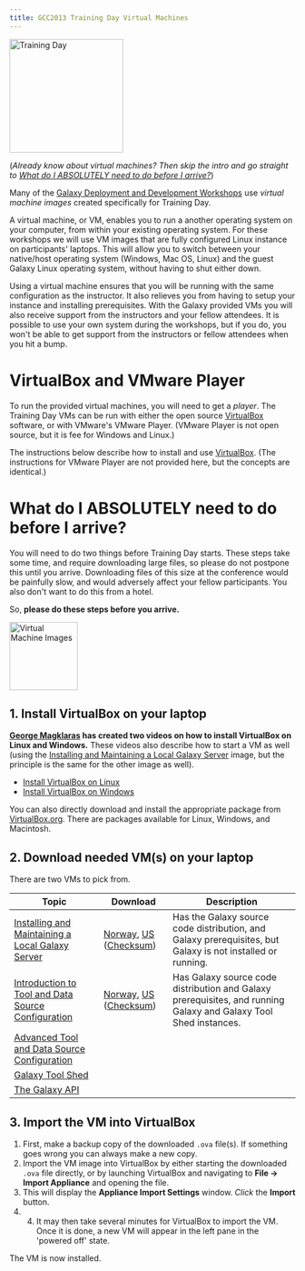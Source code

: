 ```yaml
---
title: GCC2013 Training Day Virtual Machines
---
```

<slot name="events/gcc2013/header" />

<slot name="events/gcc2013/linkbox" />

<div class='left'><a href='/src/events/gcc2013/training-day/vms/index.md'><img src="/src/images/logos/GCC2013TrainingDayLogo300.png" alt="Training Day" width="200" /></a></div>

(*Already know about virtual machines?  Then skip the intro and go straight to [What do I ABSOLUTELY need to do before I arrive?](/src/events/gcc2013/training-day/vms/index.md#what-do-i-absolutely-need-to-do-before-i-arrive)*)

Many of the [ Galaxy Deployment and Development Workshops](/src/events/gcc2013/training-day/vms/index.md#galaxy-deployment-and-development-workshops) use *virtual machine images* created specifically for Training Day.

A virtual machine, or VM, enables you to run a another operating system on your computer, from within your existing operating system. For these workshops we will use VM images that are fully configured Linux instance on participants' laptops. This will allow you to switch between your native/host operating system (Windows, Mac OS, Linux) and the guest Galaxy Linux operating system, without having to shut either down.

Using a virtual machine ensures that you will be running with the same configuration as the instructor. It also relieves you from having to setup your instance and installing prerequisites. With the Galaxy provided VMs you will also receive support from the instructors and your fellow attendees. It is possible to use your own system during the workshops, but if you do, you won't be able to get support from the instructors or fellow attendees when you hit a bump.

# VirtualBox and VMware Player

To run the provided virtual machines, you will need to get a *player*.  The Training Day VMs can be run with either the open source [VirtualBox](https://www.virtualbox.org/wiki/Downloads) software, or with VMware's VMware Player.  (VMware Player is not open source, but it is fee for Windows and Linux.)

The instructions below describe how to install and use [VirtualBox](https://www.virtualbox.org/wiki/Downloads).  (The instructions for VMware Player are not provided here, but the concepts are identical.)

# What do I ABSOLUTELY need to do before I arrive?

You will need to do two things before Training Day starts. These steps take some time, and require downloading large files, so please do not postpone this until you arrive. Downloading files of this size at the conference would be painfully slow, and would adversely affect your fellow participants.  You also don't want to do this from a hotel.

So, **please do these steps before you arrive.**

<div class='right'><a href='https://www.virtualbox.org/wiki/Downloads'><img src="/src/images/logos/VirtualBox180.png" alt="Virtual Machine Images" width="120" /></a></div>

## 1. Install VirtualBox on your laptop

**[George Magklaras](http://folk.uio.no/georgios) has created two videos on how to install VirtualBox on Linux and Windows.**  These videos also describe how to start a VM as well (using the [Installing and Maintaining a Local Galaxy Server](/src/events/gcc2013/training-day/vms/index.md) image, but the principle is the same for the other image as well).

* [Install VirtualBox on Linux](http://youtu.be/jnarp-j12lw)
* [Install VirtualBox on Windows](http://youtu.be/7jOnscRjaFs)

You can also directly download and install the appropriate package from [VirtualBox.org](https://www.virtualbox.org/wiki/Downloads).  There are packages available for Linux, Windows, and Macintosh.

## 2. Download needed VM(s) on your laptop

There are two VMs to pick from.  


| Topic |  Download  |  Description  | 
| ----- | --------- | ------------ | 
| [Installing and Maintaining a Local Galaxy Server](/src/events/gcc2013/training-day/vms/index.md) |  [Norway](ftp://ftp.no.embnet.org/galaxy/images/BasicWorkshop.ova), [US](http://depot.galaxyproject.org/BasicWorkshop.ova) ([Checksum](ftp://ftp.no.embnet.org/galaxy/images/BasicWorkshop-sha256sum.txt))  |  Has the Galaxy source code distribution, and Galaxy prerequisites, but Galaxy is not installed or running.  | 
| [Introduction to Tool and Data Source Configuration](/src/events/gcc2013/training-day/vms/index.md#introduction-to-tool-and-data-source-configuration) |  [Norway](ftp://ftp.no.embnet.org/galaxy/images/GCC2013-AdvWorkshops.ova), [US](http://depot.galaxyproject.org/GCC2013-AdvWorkshops.ova) ([Checksum](ftp://ftp.no.embnet.org/galaxy/images/GCC2013-AdvWorkshops-sha256sum.txt))  |  Has Galaxy source code distribution and Galaxy prerequisites, and running Galaxy and Galaxy Tool Shed instances.  | 
| [Advanced Tool and Data Source Configuration](/src/events/gcc2013/training-day/vms/index.md#advanced-tool-and-data-source-configuration) | 
| [Galaxy Tool Shed](/src/events/gcc2013/training-day/vms/index.md#galaxy-toolshed) | 
| [The Galaxy API](/src/events/gcc2013/training-day/vms/index.md#the-galaxy-api) | 

## 3. Import the VM into VirtualBox

1. First, make a backup copy of the downloaded `.ova` file(s). If something goes wrong you can always make a new copy.
1. Import the VM image into VirtualBox by either starting the downloaded `.ova` file directly, or by launching VirtualBox and navigating to **File &rarr; Import Appliance** and opening the file.
1. This will display the **Appliance Import Settings** window. *Click* the **Import** button.
1. 4. It may then take several minutes for VirtualBox to import the VM. Once it is done, a new VM will appear in the left pane in the 'powered off' state.

The VM is now installed.


<slot name="events/gcc2013/footer" />
